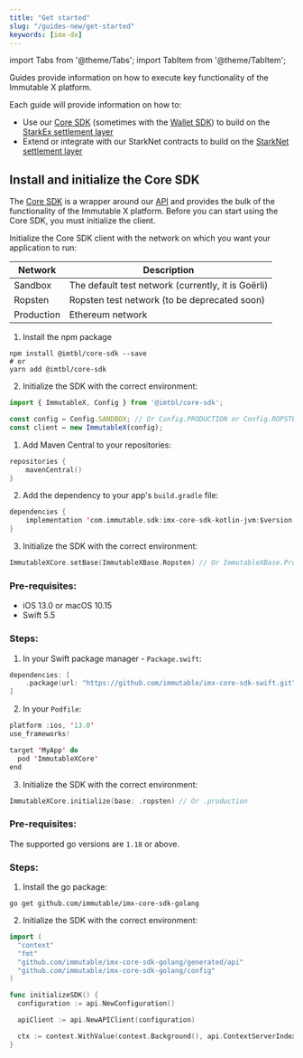 ```yaml
---
title: "Get started"
slug: "/guides-new/get-started"
keywords: [imx-dx]
---
```


import Tabs from '@theme/Tabs';
import TabItem from '@theme/TabItem';

Guides provide information on how to execute key functionality of the Immutable X platform.

Each guide will provide information on how to:
* Use our [Core SDK](/docs/sdks) (sometimes with the [Wallet SDK](/sdk-docs/wallet-sdk-web/overview)) to build on the [StarkEx settlement layer](/docs/overview-new/immutable-layer-2#layer-2s-on-immutable-x)
* Extend or integrate with our StarkNet contracts to build on the [StarkNet settlement layer](/docs/overview-new/immutable-layer-2#layer-2s-on-immutable-x)

## Install and initialize the Core SDK

The [Core SDK](/sdk-docs/core-sdk-ts/overview) is a wrapper around our [API](/reference) and provides the bulk of the functionality of the Immutable X platform. Before you can start using the Core SDK, you must initialize the client.

Initialize the Core SDK client with the network on which you want your application to run:

| Network | Description |
| -- | -- |
| Sandbox | The default test network (currently, it is Goërli)  |
| Ropsten | Ropsten test network (to be deprecated soon) |
| Production | Ethereum network  |

<Tabs>
  <TabItem value="typescript" label="Typescript Core SDK">

1. Install the npm package
```shell
npm install @imtbl/core-sdk --save
# or
yarn add @imtbl/core-sdk
```

2. Initialize the SDK with the correct environment:
```ts
import { ImmutableX, Config } from '@imtbl/core-sdk';

const config = Config.SANDBOX; // Or Config.PRODUCTION or Config.ROPSTEN
const client = new ImmutableX(config);
```
  </TabItem>
  <TabItem value="kotlin" label="Kotlin (JVM) Core SDK">

1. Add Maven Central to your repositories:
```kotlin
repositories {
    mavenCentral()
}
```

2. Add the dependency to your app's `build.gradle` file:

```kotlin
dependencies {
    implementation 'com.immutable.sdk:imx-core-sdk-kotlin-jvm:$version'
}
```

3. Initialize the SDK with the correct environment:
```kotlin
ImmutableXCore.setBase(ImmutableXBase.Ropsten) // Or ImmutableXBase.Production (default)
```

  </TabItem>
  <TabItem value="Swift" label="Swift Core SDK">

### Pre-requisites:
* iOS 13.0 or macOS 10.15
* Swift 5.5

### Steps:
1. In your Swift package manager - `Package.swift`:

```swift
dependencies: [
    .package(url: "https://github.com/immutable/imx-core-sdk-swift.git", from: "0.2.2")
]
```

2. In your `Podfile`:
```swift
platform :ios, '13.0'
use_frameworks!

target 'MyApp' do
  pod 'ImmutableXCore'
end
```

3. Initialize the SDK with the correct environment:
```swift
ImmutableXCore.initialize(base: .ropsten) // Or .production
```
  </TabItem>
  <TabItem value="go" label="Golang Core SDK">

### Pre-requisites:
The supported go versions are `1.18` or above.

### Steps:
1. Install the go package:
```shell
go get github.com/immutable/imx-core-sdk-golang 
```

2. Initialize the SDK with the correct environment:
```go
import (
  "context"
  "fmt"
  "github.com/immutable/imx-core-sdk-golang/generated/api"
  "github.com/immutable/imx-core-sdk-golang/config"
)

func initializeSDK() {
  configuration := api.NewConfiguration()

  apiClient := api.NewAPIClient(configuration)

  ctx := context.WithValue(context.Background(), api.ContextServerIndex, config.Sandbox) // Or config.Production
}
```
  </TabItem>
</Tabs>